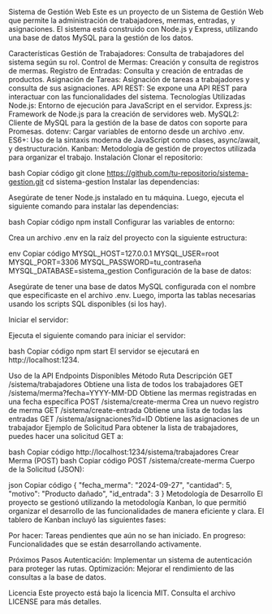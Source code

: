 Sistema de Gestión Web
Este es un proyecto de un Sistema de Gestión Web que permite la administración de trabajadores, mermas, entradas, y asignaciones. El sistema está construido con Node.js y Express, utilizando una base de datos MySQL para la gestión de los datos.

Características
Gestión de Trabajadores: Consulta de trabajadores del sistema según su rol.
Control de Mermas: Creación y consulta de registros de mermas.
Registro de Entradas: Consulta y creación de entradas de productos.
Asignación de Tareas: Asignación de tareas a trabajadores y consulta de sus asignaciones.
API REST: Se expone una API REST para interactuar con las funcionalidades del sistema.
Tecnologías Utilizadas
Node.js: Entorno de ejecución para JavaScript en el servidor.
Express.js: Framework de Node.js para la creación de servidores web.
MySQL2: Cliente de MySQL para la gestión de la base de datos con soporte para Promesas.
dotenv: Cargar variables de entorno desde un archivo .env.
ES6+: Uso de la sintaxis moderna de JavaScript como clases, async/await, y destructuración.
Kanban: Metodología de gestión de proyectos utilizada para organizar el trabajo.
Instalación
Clonar el repositorio:

bash
Copiar código
git clone https://github.com/tu-repositorio/sistema-gestion.git
cd sistema-gestion
Instalar las dependencias:

Asegúrate de tener Node.js instalado en tu máquina. Luego, ejecuta el siguiente comando para instalar las dependencias:

bash
Copiar código
npm install
Configurar las variables de entorno:

Crea un archivo .env en la raíz del proyecto con la siguiente estructura:

env
Copiar código
MYSQL_HOST=127.0.0.1
MYSQL_USER=root
MYSQL_PORT=3306
MYSQL_PASSWORD=tu_contraseña
MYSQL_DATABASE=sistema_gestion
Configuración de la base de datos:

Asegúrate de tener una base de datos MySQL configurada con el nombre que especificaste en el archivo .env. Luego, importa las tablas necesarias usando los scripts SQL disponibles (si los hay).

Iniciar el servidor:

Ejecuta el siguiente comando para iniciar el servidor:

bash
Copiar código
npm start
El servidor se ejecutará en http://localhost:1234.

Uso de la API
Endpoints Disponibles
Método	Ruta	Descripción
GET	/sistema/trabajadores	Obtiene una lista de todos los trabajadores
GET	/sistema/merma?fecha=YYYY-MM-DD	Obtiene las mermas registradas en una fecha específica
POST	/sistema/create-merma	Crea un nuevo registro de merma
GET	/sistema/create-entrada	Obtiene una lista de todas las entradas
GET	/sistema/asignaciones?id=ID	Obtiene las asignaciones de un trabajador
Ejemplo de Solicitud
Para obtener la lista de trabajadores, puedes hacer una solicitud GET a:

bash
Copiar código
http://localhost:1234/sistema/trabajadores
Crear Merma (POST)
bash
Copiar código
POST /sistema/create-merma
Cuerpo de la Solicitud (JSON):

json
Copiar código
{
  "fecha_merma": "2024-09-27",
  "cantidad": 5,
  "motivo": "Producto dañado",
  "id_entrada": 3
}
Metodología de Desarrollo
El proyecto se gestionó utilizando la metodología Kanban, lo que permitió organizar el desarrollo de las funcionalidades de manera eficiente y clara. El tablero de Kanban incluyó las siguientes fases:

Por hacer: Tareas pendientes que aún no se han iniciado.
En progreso: Funcionalidades que se están desarrollando activamente.

Próximos Pasos
Autenticación: Implementar un sistema de autenticación para proteger las rutas.
Optimización: Mejorar el rendimiento de las consultas a la base de datos.

Licencia
Este proyecto está bajo la licencia MIT. Consulta el archivo LICENSE para más detalles.

